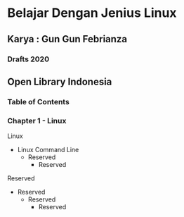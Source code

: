 # Belajar Dengan Jenius Linux

## Karya : Gun Gun Febrianza

### Drafts 2020



## Open Library Indonesia

### Table of Contents

### Chapter 1 - Linux

Linux

- Linux Command Line
  - Reserved
    - Reserved



Reserved

- Reserved
  - Reserved
    - Reserved